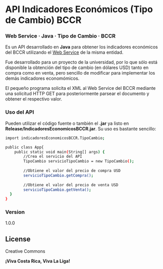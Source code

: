 # API Indicadores Económicos (Tipo de Cambio) BCCR
### Web Service · Java · Tipo de Cambio · BCCR

Es un API desarrollado en **Java** para obtener los indicadores económicos del BCCR utilizando el [Web Service][bccr-ws] de la misma entidad.

Fue desarrollado para un proyecto de la universidad, por lo que sólo está disponible la obtención del tipo de cambio (en dólares USD) tanto en compra como en venta, pero sencillo de modificar para implementar los demás indicadores economómicos.

El pequeño programa solicita el XML al Web Service del BCCR mediante una solicitud HTTP GET para posteriormente parsear el documento y obtener el respectivo valor.

### Uso del API

Pueden utilizar el código fuente o también el **.jar** ya listo en **Release/IndicadoresEconomicosBCCR.jar**. Su uso es bastante sencillo:


```sh
import indicadoresEconomicosBCCR.TipoCambio;

public class App{
    public static void main(String[] args) {
        //Crea el servicio del API
        TipoCambio servicioTipoCambio = new TipoCambio();
        
        //Obtiene el valor del precio de compra USD
        servicioTipoCambio.getCompra();
        
        //Obtiene el valor del precio de venta USD
        servicioTipoCambio.getVenta();
  }
}
```

### Version
1.0.0

License
----

Creative Commons


**¡Viva Costa Rica, Viva La Liga!**

[//]: # (These are reference links used in the body of this note and get stripped out when the markdown processor does its job. There is no need to format nicely because it shouldn't be seen. Thanks SO - http://stackoverflow.com/questions/4823468/store-comments-in-markdown-syntax)


   [bccr-ws]: http://indicadoreseconomicos.bccr.fi.cr/indicadoreseconomicos/WebServices/wsindicadoreseconomicos.asmx?op=ObtenerIndicadoresEconomicosXML>

